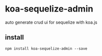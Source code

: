 # koa-sequelize-admin

auto generate crud ui for sequelize with koa.js

## install

```
npm install koa-sequelize-admin --save
```